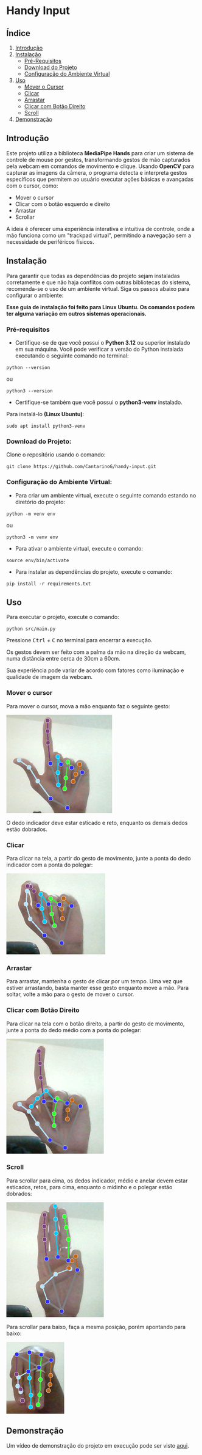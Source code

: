 # Handy Input

## Índice
1. [Introdução](#introdução)
2. [Instalação](#instalação)
    - [Pré-Requisitos](#pré-requisitos)
    - [Download do Projeto](#download-do-projeto)
    - [Configuração do Ambiente Virtual](#configuração-do-ambiente-virtual)
3. [Uso](#uso)
    - [Mover o Cursor](#mover-o-cursor)
    - [Clicar](#clicar)
    - [Arrastar](#arrastar)
    - [Clicar com Botão Direito](#clicar-com-botão-direito)
    - [Scroll](#scroll)
4. [Demonstração](#demonstração)

## Introdução

Este projeto utiliza a biblioteca **MediaPipe Hands** para criar um sistema de controle de mouse por gestos, transformando gestos de mão capturados pela webcam em comandos de movimento e clique. Usando **OpenCV** para capturar as imagens da câmera, o programa detecta e interpreta gestos específicos que permitem ao usuário executar ações básicas e avançadas com o cursor, como:

* Mover o cursor
* Clicar com o botão esquerdo e direito
* Arrastar
* Scrollar

A ideia é oferecer uma experiência interativa e intuitiva de controle, onde a mão funciona como um "trackpad virtual", permitindo a navegação sem a necessidade de periféricos físicos.

## Instalação

Para garantir que todas as dependências do projeto sejam instaladas corretamente e que não haja conflitos com outras bibliotecas do sistema, recomenda-se o uso de um ambiente virtual. Siga os passos abaixo para configurar o ambiente:

**Esse guia de instalação foi feito para Linux Ubuntu. Os comandos podem ter alguma variação em outros sistemas operacionais.**

### Pré-requisitos

* Certifique-se de que você possui o **Python 3.12** ou superior instalado em sua máquina. Você pode verificar a versão do Python instalada executando o seguinte comando no terminal:

```
python --version
```

ou

```
python3 --version
```

* Certifique-se também que você possui o **python3-venv** instalado.

Para instalá-lo **(Linux Ubuntu)**:

```
sudo apt install python3-venv
```

### Download do Projeto:

Clone o repositório usando o comando:

```
git clone https://github.com/CantarinoG/handy-input.git
```

### Configuração do Ambiente Virtual:

* Para criar um ambiente virtual, execute o seguinte comando estando no diretório do projeto:

```
python -m venv env
```

ou

```
python3 -m venv env
```

* Para ativar o ambiente virtual, execute o comando:

```
source env/bin/activate
```

* Para instalar as dependências do projeto, execute o comando:

```
pip install -r requirements.txt
```

## Uso

Para executar o projeto, execute o comando:

```
python src/main.py
```

Pressione <kbd>Ctrl</kbd> + <kbd>C</kbd> no terminal para encerrar a execução.

Os gestos devem ser feito com a palma da mão na direção da webcam, numa distância entre cerca de 30cm a 60cm.

Sua experiência pode variar de acordo com fatores como iluminação e qualidade de imagem da webcam.

### Mover o cursor

Para mover o cursor, mova a mão enquanto faz o seguinte gesto:

![Gesto de Mover Cursor](docs/move_cursor.png)

O dedo indicador deve estar esticado e reto, enquanto os demais dedos estão dobrados.

### Clicar

Para clicar na tela, a partir do gesto de movimento, junte a ponta do dedo indicador com a ponta do polegar:

![Gesto de Clique](docs/click.png)

### Arrastar

Para arrastar, mantenha o gesto de clicar por um tempo. Uma vez que estiver arrastando, basta manter esse gesto enquanto move a mão. Para soltar, volte a mão para o gesto de mover o cursor.

### Clicar com Botão Direito

Para clicar na tela com o botão direito, a partir do gesto de movimento, junte a ponta do dedo médio com a ponta do polegar:

![Gesto de Clique com Botão Direito](docs/right_click.png)

### Scroll

Para scrollar para cima, os dedos indicador, médio e anelar devem estar esticados, retos, para cima, enquanto o midinho e o polegar estão dobrados:

![Gesto de Scroll para Cima](docs/scroll_up.png)

Para scrollar para baixo, faça a mesma posição, porém apontando para baixo:

![Gesto de Scroll para Baixo](docs/scroll_down.png)

## Demonstração

Um vídeo de demonstração do projeto em execução pode ser visto [aqui](./docs/demo.mp4).